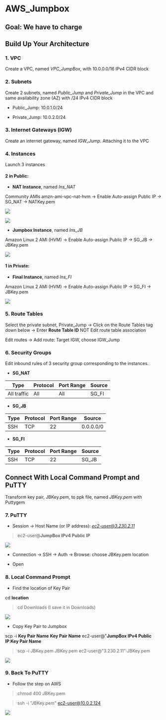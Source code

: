 # AWS_Jumpbox

## Goal: We have to charge

## Build Up Your Architecture

### 1. VPC

Create a VPC, named *VPC_JumpBox*, with 10.0.0.0/16 IPv4 CIDR block

### 2. Subnets

Create 2 subnets, named *Public_Jump* and *Private_Jump* in the VPC and same availability zone (AZ) with /24 IPv4 CIDR block

* Public_Jump: 10.0.1.0/24

* Private_Jump: 10.0.2.0/24

### 3. Internet Gateways (IGW)

Create an internet gateway, named *IGW_Jump*. Attaching it to the VPC

### 4. Instances

Launch 3 instances

#### 2 in Public:

- **NAT Instance**, named *Ins_NAT*

Community AMIs amzn-ami-vpc-nat-hvm → Enable Auto-assign Public IP → SG_NAT → NATKey.pem

![](https://github.com/wulinghsuan/AWS/blob/master/Jumpbox/JumpBox_1.png)

![](https://github.com/wulinghsuan/AWS/blob/master/Jumpbox/JumpBox_8.png)

- **Jumpbox Instance**, named *Ins_JB*

Amazon Linux 2 AMI (HVM) → Enable Auto-assign Public IP → SG_JB → JBKey.pem

![](https://github.com/wulinghsuan/AWS/blob/master/Jumpbox/JumpBox_6.png)

#### 1 in Private:

- **Final Instance**, named *Ins_FI*

Amazon Linux 2 AMI (HVM) → Enable Auto-assign Public IP → SG_FI → JBKey.pem

![](https://github.com/wulinghsuan/AWS/blob/master/Jumpbox/JumpBox_7.png)

### 5. Route Tables

Select the private subnet, Private_Jump → Click on the Route Tables tag down below → Enter **Route Table ID** NOT Edit route table association

Edit routes → Add route: Target IGW, choose IGW_Jump


### 6. Security Groups

Edit inbound rules of 3 security group corresponding to the instances.

- **SG_NAT**

|Type|Protocol|Port Range|Source|
| --- | --- | --- | --- |
|All traffic|All|All|SG_FI|

- **SG_JB**

|Type|Protocol|Port Range|Source|
| --- | --- | --- | --- |
|SSH|TCP|22|0.0.0.0/0|

- **SG_FI**

|Type|Protocol|Port Range|Source|
| --- | --- | --- | --- |
|SSH|TCP|22|SG_JB|

## Connect With Local Command Prompt and PuTTY

Transform key pair, JBKey.pem, to ppk file, named *JBKey.pem* with Puttygem

### 7. PuTTY

- Session → Host Name (or IP address): *ec2-user@3.230.2.11*

> ec2-user@**JumpBox IPv4 Public IP**

![](https://github.com/wulinghsuan/AWS/blob/master/Jumpbox/JumpBox_2.png)

- Connection → SSH → Auth → Browse: choose JBKey.pem location

- Open

### 8. Local Command Prompt

- Find the location of Key Pair 

cd **location**

> cd Downloads (I save it in Downloads)

![](https://github.com/wulinghsuan/AWS/blob/master/Jumpbox/JumpBox_5.png)

- Copy Key Pair to Jumpbox 

scp -i **Key Pair Name** **Key Pair Name** ec2-user@"**JumpBox IPv4 Public IP**:**Key Pair Name**

> scp -i JBKey.pem JBKey.pem ec2-user@"3.230.2.11":JBKey.pem

![](https://github.com/wulinghsuan/AWS/blob/master/Jumpbox/JumpBox_3.png)

### 9. Back To PuTTY

- Follow the step on AWS

> chmod 400 JBKey.pem

> ssh -i "JBKey.pem" ec2-user@10.0.2.124

![](https://github.com/wulinghsuan/AWS/blob/master/Jumpbox/JumpBox_4.png)
